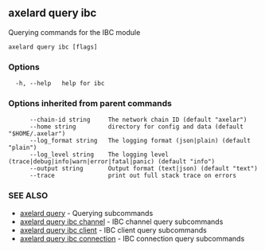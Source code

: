 ## axelard query ibc

Querying commands for the IBC module

```
axelard query ibc [flags]
```

### Options

```
  -h, --help   help for ibc
```

### Options inherited from parent commands

```
      --chain-id string     The network chain ID (default "axelar")
      --home string         directory for config and data (default "$HOME/.axelar")
      --log_format string   The logging format (json|plain) (default "plain")
      --log_level string    The logging level (trace|debug|info|warn|error|fatal|panic) (default "info")
      --output string       Output format (text|json) (default "text")
      --trace               print out full stack trace on errors
```

### SEE ALSO

- [axelard query](/cli-docs/v0_32_0/axelard_query) - Querying subcommands
- [axelard query ibc channel](/cli-docs/v0_32_0/axelard_query_ibc_channel) - IBC channel query subcommands
- [axelard query ibc client](/cli-docs/v0_32_0/axelard_query_ibc_client) - IBC client query subcommands
- [axelard query ibc connection](/cli-docs/v0_32_0/axelard_query_ibc_connection) - IBC connection query subcommands
